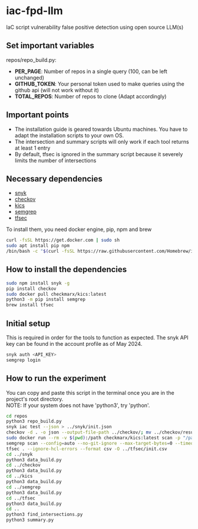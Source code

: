 # iac-fpd-llm
IaC script vulnerability false positive detection using open source LLM(s)

## Set important variables

repos/repo_build.py:
* __PER_PAGE__: Number of repos in a single query (100, can be left unchanged)
* __GITHUB_TOKEN__: Your personal token used to make queries using the github api (will not work without it)
* __TOTAL_REPOS__: Number of repos to clone (Adapt accordingly)

## Important points

* The installation guide is geared towards Ubuntu machines. You have to adapt the installation scripts to your own OS.
* The intersection and summary scripts will only work if each tool returns at least 1 entry
* By default, tfsec is ignored in the summary script because it severely limits the number of intersections

## Necessary dependencies
* [snyk](https://docs.snyk.io/snyk-cli/install-or-update-the-snyk-cli)
* [checkov](https://www.checkov.io/2.Basics/Installing%20Checkov.html)
* [kics](https://docs.kics.io/1.4.5/getting-started/)
* [semgrep](https://semgrep.dev/docs/getting-started/quickstart)
* [tfsec](https://aquasecurity.github.io/tfsec/v0.63.1/getting-started/installation/)

To install them, you need docker engine, pip, npm and brew
```bash
curl -fsSL https://get.docker.com | sudo sh
sudo apt install pip npm
/bin/bash -c "$(curl -fsSL https://raw.githubusercontent.com/Homebrew/install/HEAD/install.sh)"
```

## How to install the dependencies
```bash
sudo npm install snyk -g
pip install checkov
sudo docker pull checkmarx/kics:latest
python3 -m pip install semgrep
brew install tfsec
```

## Initial setup
This is required in order for the tools to function as expected.
The snyk API key can be found in the account profile as of May 2024.
```bash
snyk auth <API_KEY>
semgrep login
```

## How to run the experiment
You can copy and paste this script in the terminal once you are in the 
project's root directory.  
NOTE: If your system does not have 'python3', try 'python'.
```bash
cd repos
python3 repo_build.py
snyk iac test --json > ../snyk/init.json
checkov -d . -o json --output-file-path ../checkov/; mv ../checkov/results_json.json ../checkov/init.json
sudo docker run --rm -v $(pwd):/path checkmarx/kics:latest scan -p "/path" --timeout 600 --report-formats csv -o "/path"; mv results.csv ../kics/init.csv
semgrep scan --config=auto --no-git-ignore --max-target-bytes=0 --timeout=0 --gitlab-sast -o $(pwd)/../semgrep/init.yml
tfsec . --ignore-hcl-errors --format csv -O ../tfsec/init.csv
cd ../snyk
python3 data_build.py
cd ../checkov
python3 data_build.py
cd ../kics
python3 data_build.py
cd ../semgrep
python3 data_build.py
cd ../tfsec
python3 data_build.py
cd ..
python3 find_intersections.py
python3 summary.py
```
